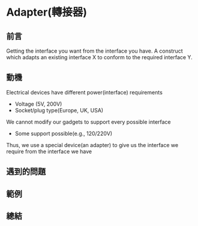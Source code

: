 # Adapter(轉接器)

## 前言
Getting the interface you want from the interface you have.
A construct which adapts an existing interface X to conform to the required interface Y.

## 動機
Electrical devices have different power(interface) requirements
- Voltage (5V, 200V)
- Socket/plug type(Europe, UK, USA)

We cannot modify our gadgets to support every possible interface
- Some support possible(e.g., 120/220V)

Thus, we use a special device(an adapter) to give us the interface we require from the interface we have

## 遇到的問題
 

## 範例
 
## 總結
 